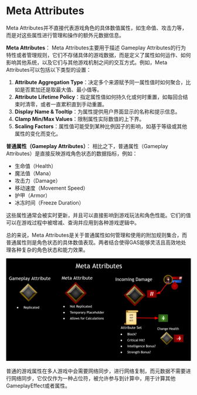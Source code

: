 # Meta Attributes

Meta Attributes并不直接代表游戏角色的具体数值属性，如生命值、攻击力等，而是对这些属性进行管理和操作的额外元数据信息。

**Meta Attributes**：
Meta Attributes主要用于描述 Gameplay Attributes的行为特性或者管理规则，它们不存储具体的游戏数据，而是定义了属性如何运作、如何影响其他系统，以及它们与其他游戏机制之间的交互方式。例如，Meta Attributes可以包括以下类型的设置：

1. **Attribute Aggregation Type**：决定多个来源赋予同一属性值时如何聚合，比如是否累加还是取最大值、最小值等。
2. **Attribute Lifetime Policy**：指定属性值如何持久化或何时重置，如每回合结束时清零，或者一直累积直到手动重置。
3. **Display Name & Tooltip**：为属性提供用户界面显示的名称和提示信息。
4. **Clamp Min/Max Values**：限制属性实际数值的上下界。
5. **Scaling Factors**：属性值可能受到某种比例因子的影响，如基于等级或其他属性的变化而变化。

**普通属性（Gameplay Attributes）**：
相比之下，普通属性（Gameplay Attributes）是直接反映游戏角色状态的数据指标，例如：
- 生命值（Health）
- 魔法值（Mana）
- 攻击力（Damage）
- 移动速度（Movement Speed）
- 护甲（Armor）
- 冰冻时间（Freeze Duration）

这些属性通常会被实时更新，并且可以直接影响到游戏玩法和角色性能。它们的值可以在游戏过程中被增减、查询并应用到各种游戏逻辑中。

总的来说，Meta Attributes是关于普通属性如何管理和使用的附加规则集合，而普通属性则是角色状态的具体数值表现。两者结合使得GAS能够灵活且高效地处理各种复杂的角色状态和能力效果。

![image-20240415101515657](.\image-20240415101515657.png)

普通的游戏属性在多人游戏中会需要网络同步，进行网络复制，而元数据不需要进行网络同步，它仅仅作为一种占位符，被允许参与到计算中，用于计算其他GameplayEffect或者属性。